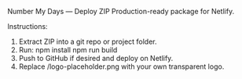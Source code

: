 Number My Days — Deploy ZIP
Production-ready package for Netlify.

Instructions:
1. Extract ZIP into a git repo or project folder.
2. Run:
   npm install
   npm run build
3. Push to GitHub if desired and deploy on Netlify.
4. Replace /logo-placeholder.png with your own transparent logo.
